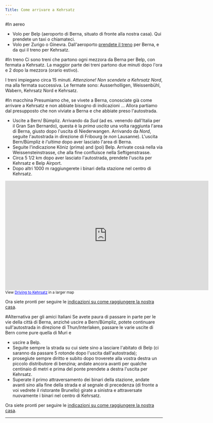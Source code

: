 ```yaml
---
Title: Come arrivare a Kehrsatz
---
```


#In aereo

- Volo per Belp (aeroporto di Berna, situato di fronte alla nostra casa). Qui prendete un taxi o chiamateci.
- Volo per Zurigo o Ginevra. Dall'aeroporto [prendete il treno](http://www.sbb.ch/it/index.htm) per Berna, e da qui il treno per Kehrsatz.

#In treno
Ci sono treni che partono ogni mezzora da Berna per Belp, con fermata a Kehrsatz. La maggior parte dei treni partono due minuti dopo l'ora e 2 dopo la mezzora (orario estivo).

I treni impiegano circa 15 minuti. *Attenzione! Non scendete a Kehrsatz Nord*, ma alla fermata successiva. Le fermate sono: Ausserholligen, Weissenbühl, Wabern, Kehrsatz Nord e Kehrsatz.

#In macchina
Presumiamo che, se vivete a Berna, conosciate già come arrivare a Kehrsatz e non abbiate bisogno di indicazioni ... Allora partiamo dal presupposto che non viviate a Berna e che abbiate preso l'autostrada.
 

- Uscite a Bern/ Bümpliz. Arrivando da *Sud* (ad es. venendo dall'Italia per il Gran San Bernardo), questa è la *prima uscita* una volta raggiunta l'area di Berna, giusto dopo l'uscita di Niederwangen. Arrivando da *Nord*, seguite l'autostrada in direzione di Fribourg (e *non* Lausanne). L'uscita Bern/Bümpliz è *l'ultima* dopo aver lasciato l'area di Berna.
- Seguite l'indicazione Köniz (prima) and (poi) Belp. Arrivate cosà nella via Weissensteinstrasse, che alla fine confluisce nella Seftigenstrasse.
- Circa 5 1/2 km dopo aver lasciato l'autostrada, prendete l'uscita per Kehrsatz e Belp Airport.
- Dopo altri 1000 m raggiungerete i binari della stazione nel centro di Kehrsatz.

<iframe width="650" height="350" frameborder="0" scrolling="no" marginheight="0" marginwidth="0" src="http://maps.google.com/maps/ms?hl=en&amp;ie=UTF8&amp;source=embed&amp;msa=0&amp;msid=110476830793224828628.00046cb02d943d88ccaba&amp;ll=46.918145,7.474136&amp;spn=0.082076,0.22316&amp;z=12&amp;output=embed"></iframe><br /><small>View <a href="http://maps.google.com/maps/ms?hl=en&amp;ie=UTF8&amp;source=embed&amp;msa=0&amp;msid=110476830793224828628.00046cb02d943d88ccaba&amp;ll=46.918145,7.474136&amp;spn=0.082076,0.22316&amp;z=12" style="color:#0000FF;text-align:left">Driving to Kehrsatz</a> in a larger map</small>

Ora siete pronti per seguire le [indicazioni su come raggiungere la nostra casa](%base_url%/staff/oscar/fluhmattweg41-it).

#Alternativa per gli amici Italiani
Se avete paura di passare in parte per le vie della città di Berna, anziché uscire a Bern/Bümpliz, potete continuare sull'autostrada in direzione di Thun/Interlaken, passare le varie uscite di Bern come pure quella di Muri e

- uscire a Belp.
- Seguite sempre la strada su cui siete sino a lasciare l'abitato di Belp (ci saranno da passare 5 rotonde dopo l'uscita dall'autostrada);
- prosegiute sempre diritto e subito dopo troverete alla vostra destra un piccolo distributore di benzina; andate ancora avanti per qualche centinaio di metri e prima del ponte prendete a destra l'uscita per Kehrsatz.
- Superate il primo attraversamento dei binari della stazione, andate avanti sino alla fine della strada e al segnale di precedenza (di fronte a voi vedrete il ristorante Brunello) girate a sinistra e attraversate nuovamente i binari nel centro di Kehrsatz.

Ora siete pronti per seguire le [indicazioni su come raggiungere la nostra casa](%base_url%/staff/oscar/fluhmattweg41-it).

---
